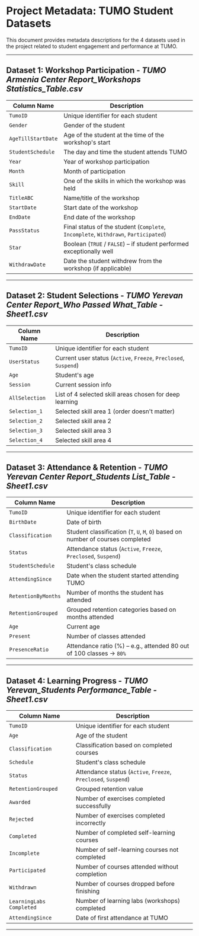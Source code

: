 # Project Metadata: TUMO Student Datasets

This document provides metadata descriptions for the 4 datasets used in the project related to student engagement and performance at TUMO.

------------------------------------------------------------------------

## Dataset 1: Workshop Participation - ***TUMO Armenia Center Report_Workshops Statistics_Table.csv***

| Column Name | Description |
|--------------------|----------------------------------------------------|
| `TumoID` | Unique identifier for each student |
| `Gender` | Gender of the student |
| `AgeTillStartDate` | Age of the student at the time of the workshop's start |
| `StudentSchedule` | The day and time the student attends TUMO |
| `Year` | Year of workshop participation |
| `Month` | Month of participation |
| `Skill` | One of the skills in which the workshop was held |
| `TitleABC` | Name/title of the workshop |
| `StartDate` | Start date of the workshop |
| `EndDate` | End date of the workshop |
| `PassStatus` | Final status of the student (`Complete`, `Incomplete`, `Withdrawn`, `Participated`) |
| `Star` | Boolean (`TRUE` / `FALSE`) – if student performed exceptionally well |
| `WithdrawDate` | Date the student withdrew from the workshop (if applicable) |

------------------------------------------------------------------------

## Dataset 2: Student Selections - ***TUMO Yerevan Center Report_Who Passed What_Table - Sheet1.csv***

| Column Name | Description |
|-------------------|-----------------------------------------------------|
| `TumoID` | Unique identifier for each student |
| `UserStatus` | Current user status (`Active`, `Freeze`, `Preclosed`, `Suspend`) |
| `Age` | Student's age |
| `Session` | Current session info |
| `AllSelection` | List of 4 selected skill areas chosen for deep learning |
| `Selection_1` | Selected skill area 1 (order doesn't matter) |
| `Selection_2` | Selected skill area 2 |
| `Selection_3` | Selected skill area 3 |
| `Selection_4` | Selected skill area 4 |

------------------------------------------------------------------------

## Dataset 3: Attendance & Retention - ***TUMO Yerevan Center Report_Students List_Table - Sheet1.csv***

| Column Name | Description |
|--------------------|----------------------------------------------------|
| `TumoID` | Unique identifier for each student |
| `BirthDate` | Date of birth |
| `Classification` | Student classification (`T`, `U`, `M`, `O`) based on number of courses completed |
| `Status` | Attendance status (`Active`, `Freeze`, `Preclosed`, `Suspend`) |
| `StudentSchedule` | Student's class schedule |
| `AttendingSince` | Date when the student started attending TUMO |
| `RetentionByMonths` | Number of months the student has attended |
| `RetentionGrouped` | Grouped retention categories based on months attended |
| `Age` | Current age |
| `Present` | Number of classes attended |
| `PresenceRatio` | Attendance ratio (%) – e.g., attended 80 out of 100 classes → `80%` |

------------------------------------------------------------------------

## Dataset 4: Learning Progress - ***TUMO Yerevan_Students Performance_Table - Sheet1.csv***

| Column Name | Description |
|---------------------|---------------------------------------------------|
| `TumoID` | Unique identifier for each student |
| `Age` | Age of the student |
| `Classification` | Classification based on completed courses |
| `Schedule` | Student's class schedule |
| `Status` | Attendance status (`Active`, `Freeze`, `Preclosed`, `Suspend`) |
| `RetentionGrouped` | Grouped retention value |
| `Awarded` | Number of exercises completed successfully |
| `Rejected` | Number of exercises completed incorrectly |
| `Completed` | Number of completed self-learning courses |
| `Incomplete` | Number of self-learning courses not completed |
| `Participated` | Number of courses attended without completion |
| `Withdrawn` | Number of courses dropped before finishing |
| `LearningLabs Completed` | Number of learning labs (workshops) completed |
| `AttendingSince` | Date of first attendance at TUMO |

------------------------------------------------------------------------

